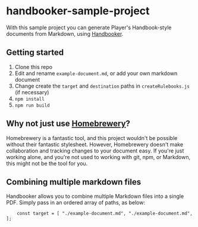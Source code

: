 # handbooker-sample-project

With this sample project you can generate Player's Handbook-style documents from Markdown, using [Handbooker](https://github.com/paragon-games/handbooker).

## Getting started

1. Clone this repo
2. Edit and rename `example-document.md`, or add your own markdown document
3. Change create the `target` and `destination` paths in `createRulebooks.js` (if necessary)
4. `npm install`
5. `npm run build`

## Why not just use [Homebrewery](http://homebrewery.naturalcrit.com/)?

Homebrewery is a fantastic tool, and this project wouldn't be possible without their fantastic stylesheet. However, Homebrewery doesn't make collaboration and tracking changes to your document easy. If you're just working alone, and you're not used to working with git, npm, or Markdown, this might not be the tool for you.

## Combining multiple markdown files

Handbooker allows you to combine multiple Markdown files into a single PDF. Simply pass in an ordered array of paths, as below:

```
    const target = [ "./example-document.md", "./example-document.md", ];
```
